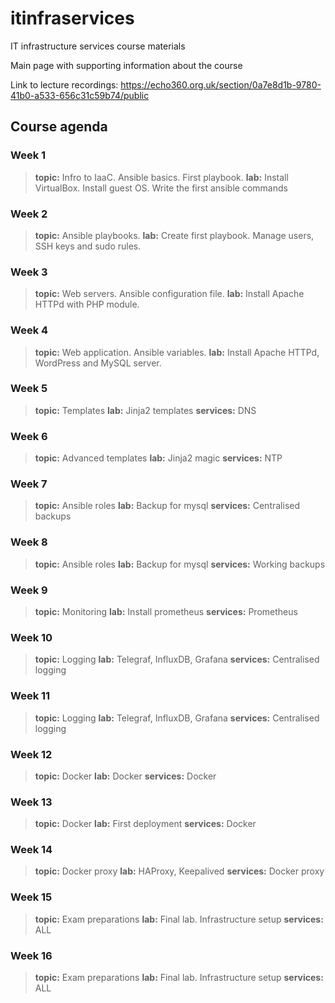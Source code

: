 # itinfraservices
IT infrastructure services course materials

Main page with supporting information about the course

Link to lecture recordings: https://echo360.org.uk/section/0a7e8d1b-9780-41b0-a533-656c31c59b74/public

## Course agenda
### Week 1
>**topic:** Infro to IaaC. Ansible basics. First playbook.
>**lab:** Install VirtualBox. Install guest OS. Write the first ansible commands

### Week 2
>**topic:** Ansible playbooks.
>**lab:** Create first playbook. Manage users, SSH keys and sudo rules.

### Week 3
>**topic:** Web servers. Ansible configuration file.
>**lab:** Install Apache HTTPd with PHP module.

### Week 4
>**topic:** Web application. Ansible variables.
>**lab:** Install Apache HTTPd, WordPress and MySQL server.

### Week 5
>**topic:** Templates
>**lab:** Jinja2 templates
>**services:** DNS

### Week 6
>**topic:** Advanced templates
>**lab:** Jinja2 magic
>**services:** NTP

### Week 7
>**topic:** Ansible roles
>**lab:** Backup for mysql
>**services:** Centralised backups

### Week 8
>**topic:** Ansible roles
>**lab:** Backup for mysql
>**services:** Working backups

### Week 9
>**topic:** Monitoring
>**lab:** Install prometheus
>**services:** Prometheus

### Week 10
>**topic:** Logging
>**lab:** Telegraf, InfluxDB, Grafana
>**services:** Centralised logging

### Week 11
>**topic:** Logging
>**lab:** Telegraf, InfluxDB, Grafana
>**services:** Centralised logging

### Week 12
>**topic:** Docker
>**lab:** Docker
>**services:** Docker

### Week 13
>**topic:** Docker
>**lab:** First deployment
>**services:** Docker

### Week 14
>**topic:** Docker proxy
>**lab:** HAProxy, Keepalived
>**services:** Docker proxy

### Week 15
>**topic:** Exam preparations
>**lab:** Final lab. Infrastructure setup
>**services:** ALL

### Week 16
>**topic:** Exam preparations
>**lab:** Final lab. Infrastructure setup
>**services:** ALL
